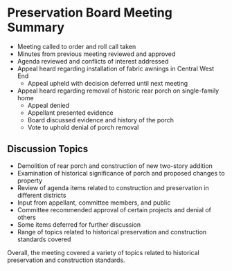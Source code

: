 # Preservation Board Meeting Summary

- Meeting called to order and roll call taken
- Minutes from previous meeting reviewed and approved
- Agenda reviewed and conflicts of interest addressed
- Appeal heard regarding installation of fabric awnings in Central West End
  - Appeal upheld with decision deferred until next meeting
- Appeal heard regarding removal of historic rear porch on single-family home
  - Appeal denied
  - Appellant presented evidence
  - Board discussed evidence and history of the porch
  - Vote to uphold denial of porch removal

## Discussion Topics

- Demolition of rear porch and construction of new two-story addition
- Examination of historical significance of porch and proposed changes to property
- Review of agenda items related to construction and preservation in different districts
- Input from appellant, committee members, and public
- Committee recommended approval of certain projects and denial of others
- Some items deferred for further discussion
- Range of topics related to historical preservation and construction standards covered

Overall, the meeting covered a variety of topics related to historical preservation and construction standards.